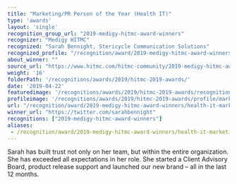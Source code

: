 ```yaml
---
title: "Marketing/PR Person of the Year (Health IT)"
type: 'awards'
layout: 'single'
recognition_group_url: "2019-medigy-hitmc-award-winners"
recognizer: "Medigy HITMC"
recognized: "Sarah Bennight, Stericycle Communication Solutions"
recognized_profile: "/recognition/award/2019-medigy-hitmc-award-winners/health-it-marketing-pr-person-year"
about_winner: ""
source_url: "https://www.hitmc.com/hitmc-community/2019-medigy-hitmc-award-winners/"
weight: '16'
folderPath: '/recognitions/awards/2019/hitmc-2019-awards/'
date: '2019-04-22'
featuredimage: '/recognitions/awards/2019/hitmc-2019-awards/recognition/sarah-bennight-medigy-hitmc-2019-healthcare-rising-star-of-the-year.jpg'
profileimage: '/recognitions/awards/2019/hitmc-2019-awards/profile/marketing-pr-person-of-the-year-health-it.jpg'
url: "/recognition/award/2019-medigy-hitmc-award-winners/health-it-marketing-pr-person-year"
winner_url: "https://twitter.com/sarahbennight"
recognitions: ["2019-medigy-hitmc-award-winners"]
aliases:
 - /recognition/award/2019-medigy-hitmc-award-winners/health-it-marketing-pr-person-year
---
```


Sarah has built trust not only on her team, but within the entire organization. She has exceeded all expectations in her role. She started a Client Advisory Board, product release support and launched our new brand – all in the last 12 months.